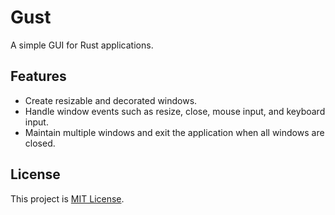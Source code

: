 # Gust

A simple GUI for Rust applications.

## Features

- Create resizable and decorated windows.
- Handle window events such as resize, close, mouse input, and keyboard input.
- Maintain multiple windows and exit the application when all windows are closed.  



## License

This project is [MIT License](LICENSE).
